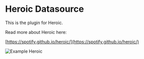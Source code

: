 # Heroic Datasource

This is the plugin for Heroic.

Read more about Heroic here:

[https://spotify.github.io/heroic/](https://spotify.github.io/heroic/)

![Example Heroic](https://raw.githubusercontent.com/udoprog/spotify-heroic-datasource/275cea11e7c3178646ae7427a3b769462adf5627/heroic-screenshot1.png)
